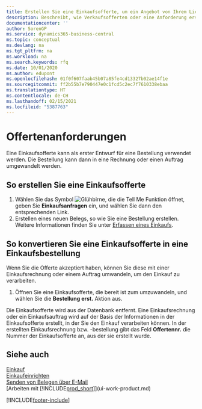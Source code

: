 ```yaml
---
title: Erstellen Sie eine Einkaufsofferte, um ein Angebot von Ihrem Lieferanten anzufordern | Microsoft Docs
description: Beschreibt, wie Verkaufsofferten oder eine Anforderung erstellt wird, um Ihre Offerte zu erfassen, um unter bestimmten Bedingungen einem Debitoren zu verkaufen.
documentationcenter: ''
author: SorenGP
ms.service: dynamics365-business-central
ms.topic: conceptual
ms.devlang: na
ms.tgt_pltfrm: na
ms.workload: na
ms.search.keywords: rfq
ms.date: 10/01/2020
ms.author: edupont
ms.openlocfilehash: 01f0f607faab45b07a85fe4cd13327b02ae14f1e
ms.sourcegitcommit: ff2b55b7e790447e0c1fcd5c2ec7f7610338ebaa
ms.translationtype: HT
ms.contentlocale: de-CH
ms.lasthandoff: 02/15/2021
ms.locfileid: "5387763"
---
```

# <a name="request-quotes"></a>Offertenanforderungen
Eine Einkaufsofferte kann als erster Entwurf für eine Bestellung verwendet werden. Die Bestellung kann dann in eine Rechnung oder einen Auftrag umgewandelt werden.


## <a name="to-create-a-purchase-quote"></a>So erstellen Sie eine Einkaufsofferte
1. Wählen Sie das Symbol ![Glühbirne, die die Tell Me Funktion öffnet](media/ui-search/search_small.png "Tell Me-Funktion"), geben Sie **Einkaufsanfragen** ein, und wählen Sie dann den entsprechenden Link.
2. Erstellen eines neuen Belegs, so wie Sie eine Bestellung erstellen. Weitere Informationen finden Sie unter [Erfassen eines Einkaufs](purchasing-how-record-purchases.md).

## <a name="to-convert-a-purchase-quote-to-a-purchase-order"></a>So konvertieren Sie eine Einkaufsofferte in eine Einkaufsbestellung
Wenn Sie die Offerte akzeptiert haben, können Sie diese mit einer Einkaufsrechnung oder einem Auftrag umwandeln, um den Einkauf zu verarbeiten.

1. Öffnen Sie eine Einkaufsofferte, die bereit ist zum umzuwandeln, und wählen Sie die **Bestellung erst.** Aktion aus.

Die Einkaufsofferte wird aus der Datenbank entfernt. Eine Einkaufsrechnung oder ein Einkaufsauftrag wird auf der Basis der Informationen in der Einkaufsofferte erstellt, in der Sie den Einkauf verarbeiten können. In der erstellten Einkaufsrechnung bzw. -bestellung gibt das Feld **Offertennr.** die Nummer der Einkaufsofferte an, aus der sie erstellt wurde.

## <a name="see-also"></a>Siehe auch
[Einkauf](purchasing-manage-purchasing.md)  
[Einkaufeinrichten](purchasing-setup-purchasing.md)  
[Senden von Belegen über E-Mail](ui-how-send-documents-email.md)  
[Arbeiten mit [!INCLUDE[prod_short](includes/prod_short.md)]](ui-work-product.md)


[!INCLUDE[footer-include](includes/footer-banner.md)]